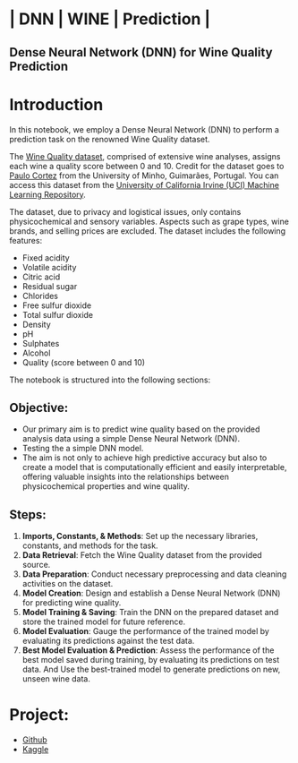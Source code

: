 # | DNN | WINE | Prediction |
## Dense Neural Network (DNN) for Wine Quality Prediction

# <b>Introduction</b>

In this notebook, we employ a Dense Neural Network (DNN) to perform a prediction task on the renowned Wine Quality dataset.

The [Wine Quality dataset](https://archive.ics.uci.edu/ml/datasets/wine+Quality), comprised of extensive wine analyses, assigns each wine a quality score between 0 and 10. Credit for the dataset goes to [Paulo Cortez](http://www3.dsi.uminho.pt/pcortez) from the University of Minho, Guimarães, Portugal. You can access this dataset from the [University of California Irvine (UCI) Machine Learning Repository](https://archive-beta.ics.uci.edu/ml/datasets/wine+quality).

The dataset, due to privacy and logistical issues, only contains physicochemical and sensory variables. Aspects such as grape types, wine brands, and selling prices are excluded. The dataset includes the following features:

- Fixed acidity
- Volatile acidity
- Citric acid
- Residual sugar
- Chlorides
- Free sulfur dioxide
- Total sulfur dioxide
- Density
- pH
- Sulphates
- Alcohol
- Quality (score between 0 and 10)

The notebook is structured into the following sections:

## Objective:
- Our primary aim is to predict wine quality based on the provided analysis data using a simple Dense Neural Network (DNN).
- Testing the a simple DNN model.
- The aim is not only to achieve high predictive accuracy but also to create a model that is computationally efficient and easily interpretable, offering valuable insights into the relationships between physicochemical properties and wine quality.

## Steps:
1. **Imports, Constants, & Methods**: Set up the necessary libraries, constants, and methods for the task.
2. **Data Retrieval**: Fetch the Wine Quality dataset from the provided source.
3. **Data Preparation**: Conduct necessary preprocessing and data cleaning activities on the dataset.
4. **Model Creation**: Design and establish a Dense Neural Network (DNN) for predicting wine quality.
5. **Model Training & Saving**: Train the DNN on the prepared dataset and store the trained model for future reference.
6. **Model Evaluation**: Gauge the performance of the trained model by evaluating its predictions against the test data.
7. **Best Model Evaluation & Prediction**: Assess the performance of the best model saved during training, by evaluating its predictions on test data. And Use the best-trained model to generate predictions on new, unseen wine data.

# Project:
- [Github](https://github.com/YanSteph/DNN-Wine-quality-prediction-with-a-Dense-Network/blob/main/dnn-wine-wine-quality-prediction-with-dnn.ipynb)
- [Kaggle](https://www.kaggle.com/code/yannicksteph/dnn-wine-wine-quality-prediction-with-dnn)

